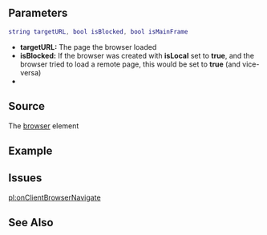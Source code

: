 Parameters
----------

``` lua
string targetURL, bool isBlocked, bool isMainFrame
```

-   **targetURL:** The page the browser loaded
-   **isBlocked:** If the browser was created with **isLocal** set to **true**, and the browser tried to load a remote page, this would be set to **true** (and vice-versa)
-   

Source
------

The [browser](/Element/Browser.md "wikilink") element

Example
-------

Issues
------

[pl:onClientBrowserNavigate](/pl:onClientBrowserNavigate.md "wikilink")

See Also
--------
